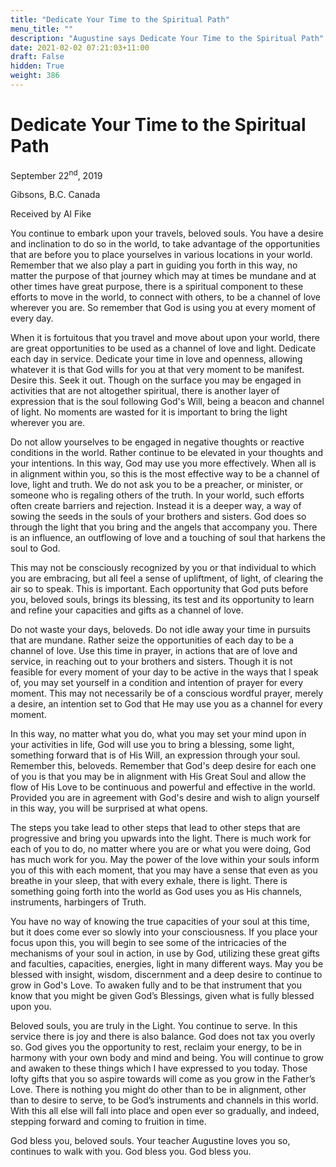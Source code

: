 ```yaml
---
title: "Dedicate Your Time to the Spiritual Path"
menu_title: ""
description: "Augustine says Dedicate Your Time to the Spiritual Path"
date: 2021-02-02 07:21:03+11:00
draft: False
hidden: True
weight: 386
---
```

# Dedicate Your Time to the Spiritual Path

September 22<sup>nd</sup>, 2019

Gibsons, B.C. Canada

Received by Al Fike


You continue to embark upon your travels, beloved souls. You have a desire and inclination to do so in the world, to take advantage of the opportunities that are before you to place yourselves in various locations in your world. Remember that we also play a part in guiding you forth in this way, no matter the purpose of that journey which may at times be mundane and at other times have great purpose, there is a spiritual component to these efforts to move in the world, to connect with others, to be a channel of love wherever you are. So remember that God is using you at every moment of every day. 

When it is fortuitous that you travel and move about upon your world, there are great opportunities to be used as a channel of love and light. Dedicate each day in service. Dedicate your time in love and openness, allowing whatever it is that God wills for you at that very moment to be manifest. Desire this. Seek it out. Though on the surface you may be engaged in activities that are not altogether spiritual, there is another layer of expression that is the soul following God's Will, being a beacon and channel of light. No moments are wasted for it is important to bring the light wherever you are. 

Do not allow yourselves to be engaged in negative thoughts or reactive conditions in the world. Rather continue to be elevated in your thoughts and your intentions. In this way, God may use you more effectively. When all is in alignment within you, so this is the most effective way to be a channel of love, light and truth. We do not ask you to be a preacher, or minister, or someone who is regaling others of the truth. In your world, such efforts often create barriers and rejection. Instead it is a deeper way, a way of sowing the seeds in the souls of your brothers and sisters. God does so through the light that you bring and the angels that accompany you. There is an influence, an outflowing of love and a touching of soul that harkens the soul to God. 

This may not be consciously recognized by you or that individual to which you are embracing, but all feel a sense of upliftment, of light, of clearing the air so to speak. This is important. Each opportunity that God puts before you, beloved souls, brings its blessing, its test and its opportunity to learn and refine your capacities and gifts as a channel of love. 

Do not waste your days, beloveds. Do not idle away your time in pursuits that are mundane. Rather seize the opportunities of each day to be a channel of love. Use this time in prayer, in actions that are of love and service, in reaching out to your brothers and sisters. Though it is not feasible for every moment of your day to be active in the ways that I speak of, you may set yourself in a condition and intention of prayer for every moment. This may not necessarily be of a conscious wordful prayer, merely a desire, an intention set to God that He may use you as a channel for every moment. 

In this way, no matter what you do, what you may set your mind upon in your activities in life, God will use you to bring a blessing, some light, something forward that is of His Will, an expression through your soul. Remember this, beloveds. Remember that God's deep desire for each one of you is that you may be in alignment with His Great Soul and allow the flow of His Love to be continuous and powerful and effective in the world. Provided you are in agreement with God's desire and wish to align yourself in this way, you will be surprised at what opens. 

The steps you take lead to other steps that lead to other steps that are progressive and bring you upwards into the light. There is much work for each of you to do, no matter where you are or what you were doing, God has much work for you. May the power of the love within your souls inform you of this with each moment, that you may  have a sense that even as you breathe in your sleep, that with every exhale, there is light. There is something going forth into the world as God uses you as His channels, instruments, harbingers of Truth. 

You have no way of knowing the true capacities of your soul at this time, but it does come ever so slowly into your consciousness. If you place your focus upon this, you will begin to see some of the intricacies of the mechanisms of your soul in action, in use by God, utilizing these great gifts and faculties, capacities, energies, light in many different ways. May you be blessed with insight, wisdom, discernment and a deep desire to continue to grow in God's Love. To awaken fully and to be that instrument that you know that you might be given God’s Blessings, given what is fully blessed upon you. 

Beloved souls, you are truly in the Light. You continue to serve. In this service there is joy and there is also balance. God does not tax you overly so. God gives you the opportunity to rest, reclaim your energy, to be in harmony with your own body and mind and being. You will continue to grow and awaken to these things which I have expressed to you today. Those lofty gifts that you so aspire towards will come as you grow in the Father’s Love. There is nothing you might do other than to be in alignment, other than to desire to serve, to be God’s instruments and channels in this world. With this all else will fall into place and open ever so gradually, and indeed, stepping forward and coming to fruition in time. 

God bless you, beloved souls. Your teacher Augustine loves you so, continues to walk with you. God bless you. God bless you.